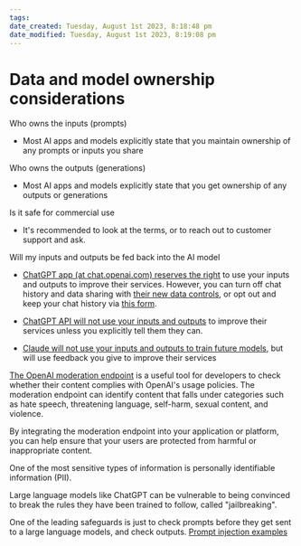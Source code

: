 ```yaml
---
tags: 
date_created: Tuesday, August 1st 2023, 8:18:48 pm
date_modified: Tuesday, August 1st 2023, 8:19:08 pm
---
```

# Data and model ownership considerations
Who owns the inputs (prompts)  
* Most AI apps and models explicitly state that you maintain ownership of any prompts or inputs you share

Who owns the outputs (generations)  
* Most AI apps and models explicitly state that you get ownership of any outputs or generations

Is it safe for commercial use  
+ It's recommended to look at the terms, or to reach out to customer support and ask.

Will my inputs and outputs be fed back into the AI model
- [ChatGPT app (at chat.openai.com) reserves the right](https://help.openai.com/en/articles/6783457-what-is-chatgpt) to use your inputs and outputs to improve their services. However, you can turn off chat history and data sharing with [their new data controls](https://openai.com/blog/new-ways-to-manage-your-data-in-chatgpt), or opt out and keep your chat history via [this form](https://help.openai.com/en/articles/5722486-how-your-data-is-used-to-improve-model-performance).  
    
- [ChatGPT API will not use your inputs and outputs](https://openai.com/policies/api-data-usage-policies) to improve their services unless you explicitly tell them they can.  
    
- [Claude will not use your inputs and outputs to train future models](https://vault.pactsafe.io/s/9f502c93-cb5c-4571-b205-1e479da61794/legal.html#terms), but will use feedback you give to improve their services


[The OpenAI moderation endpoint](https://platform.openai.com/docs/guides/moderation/overview) is a useful tool for developers to check whether their content complies with OpenAI's usage policies. The moderation endpoint can identify content that falls under categories such as hate speech, threatening language, self-harm, sexual content, and violence.

By integrating the moderation endpoint into your application or platform, you can help ensure that your users are protected from harmful or inappropriate content.

One of the most sensitive types of information is personally identifiable information (PII).

Large language models like ChatGPT can be vulnerable to being convinced to break the rules they have been trained to follow, called "jailbreaking".

One of the leading safeguards is just to check prompts before they get sent to a large language models, and check outputs.
[Prompt injection examples](https://simonwillison.net/2022/Sep/12/prompt-injection/)

